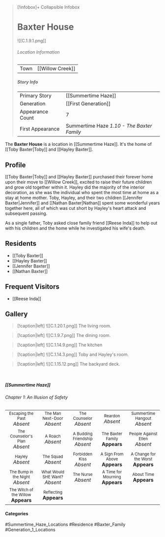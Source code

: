 > [!infobox]+ Collapsible Infobox
> # Baxter House
> ![[C.1.9.1.png]] 
> ###### Location Information
> |  |  | 
> | ---- | ---- | 
> | Town | [[Willow Creek]] | 
> 
> ##### Story Info
> |  |  | 
> | ---- | ---- | 
> | Primary Story | [[Summertime Haze]] | 
> | Generation | [[First Generation]]|
> | Appearance Count | 7 | 
> | First Appearance | Summertime Haze *1.10 - The Baxter Family*

The **Baxter House** is a location in [[Summertime Haze]]. It's the home of [[Toby Baxter|Toby]] and [[Hayley Baxter]].

## Profile
[[Toby Baxter|Toby]] and [[Hayley Baxter]] purchased their forever home upon their move to [[Willow Creek]], excited to raise their future children and grow old together within it. Hayley did the majority of the interior decoration, as she was the individual who spent the most time at home as a stay at home mother. Toby, Hayley, and their two children [[Jennifer Baxter|Jennifer]] and [[Nathan Baxter|Nathan]] spent some wonderful years together here, all of which was cut short by Hayley's heart attack and subsequent passing.

As a single father, Toby asked close family friend [[Reese Inda]] to help out with his children and the home while he investigated his wife's death.

## Residents
- [[Toby Baxter]]
- [[Hayley Baxter]]
- [[Jennifer Baxter]]
- [[Nathan Baxter]]

## Frequent Visitors
- [[Reese Inda]]

## Gallery
> [!caption|left]
> ![[C.1.20.1.png]] 
> The living room.

> [!caption|left]
> ![[C.1.9.7.png]] 
> The dining room.

> [!caption|left]
> ![[C.1.14.9.png]] 
> The kitchen

> [!caption|left]
> ![[C.1.14.3.png]] 
> Toby and Hayley's room.

> [!caption|left]
> ![[C.1.15.12.png]] 
> The backyard deck.

<br style="clear:both; margin: 0; padding: 0" />

##### [[Summertime Haze]]
###### Chapter 1: An Illusion of Safety
|                                                                       |     |     |     |     |
| --------------------------------------------------------------------- | --- | --- | --- | --- |
| <center><font size=2>Escaping the Past<br><font size=3>*Absent*  | <center><font size=2>The Man Next-Door<br><font size=3>*Absent* | <center><font size=2>The Counselor<br><font size=3>*Absent* | <center><font size=2>Reardon<br><font size=3>*Absent* | <center><font size=2>Summertime Hangout<br><font size=3>*Absent* |
| <center><font size=2>The Counselor's Plan<br><font size=3>*Absent* | <center><font size=2>A Roach<br><font size=3>*Absent* | <center><font size=2>A Budding Friendship<br><font size=3>*Absent* | <center><font size=2>The Baxter Family<br><font size=3>**Appears** | <center><font size=2>People Against Ellen<br><font size=3>*Absent* |
| <center><font size=2>Hayley<br><font size=3>*Absent*  | <center><font size=2>The Squad<br><font size=3>*Absent* | <center><font size=2>Forbidden Kiss<br><font size=3>*Absent* | <center><font size=2>A Sign From Above<br><font size=3>**Appears** | <center><font size=2>A Change for the Worst<br><font size=3>**Appears** |
| <center><font size=2>The Bump in the Night<br><font size=3>*Absent*   | <center><font size=2>What Would SHE Want?<br><font size=3>*Absent* | <center><font size=2>The Nurse<br><font size=3>*Absent* | <center><font size=2>A Time for Mourning<br><font size=3> **Appears** | <center><font size=2>About Time<br><font size=3>**Appears** |
| <center><font size=2>The Witch of the Willow<br><font size=3>**Appears**  | <center><font size=2>Reflecting<br><font size=3>**Appears** |

#### Categories
#Summertime_Haze_Locations #Residence #Baxter_Family #Generation_1_Locations